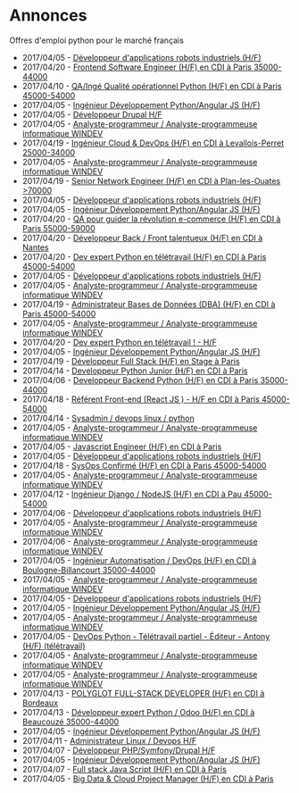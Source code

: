 # Annonces

Offres d'emploi python pour le marché français

* 2017/04/05 - [Développeur d'applications robots industriels (H/F)](http://www.pyjobs.fr/jobs/details/5641/developpeur-dapplications-robots-industriels-h-f "Développeur d'applications robots industriels (H/F)")
* 2017/04/20 - [Frontend Software Engineer (H/F) en CDI à Paris 35000-44000](http://www.pyjobs.fr/jobs/details/5684/frontend-software-engineer-h-f-en-cdi-a-paris-35000-44000 "Frontend Software Engineer (H/F) en CDI à Paris 35000-44000")
* 2017/04/10 - [QA/Ingé Qualité opérationnel Python (H/F) en CDI à Paris 45000-54000](http://www.pyjobs.fr/jobs/details/5665/qa-inge-qualite-operationnel-python-h-f-en-cdi-a-paris-45000-54000 "QA/Ingé Qualité opérationnel Python (H/F) en CDI à Paris 45000-54000")
* 2017/04/05 - [Ingénieur Développement Python/Angular JS (H/F)](http://www.pyjobs.fr/jobs/details/5554/ingenieur-developpement-python-angular-js-h-f "Ingénieur Développement Python/Angular JS (H/F)")
* 2017/04/05 - [Développeur Drupal H/F](http://www.pyjobs.fr/jobs/details/5479/developpeur-drupal-h-f "Développeur Drupal H/F")
* 2017/04/05 - [Analyste-programmeur / Analyste-programmeuse informatique WINDEV](http://www.pyjobs.fr/jobs/details/5559/analyste-programmeur-analyste-programmeuse-informatique-windev "Analyste-programmeur / Analyste-programmeuse informatique WINDEV")
* 2017/04/19 - [Ingénieur Cloud & DevOps (H/F) en CDI à Levallois-Perret 25000-34000](http://www.pyjobs.fr/jobs/details/5678/ingenieur-cloud-devops-h-f-en-cdi-a-levallois-perret-25000-34000 "Ingénieur Cloud & DevOps (H/F) en CDI à Levallois-Perret 25000-34000")
* 2017/04/05 - [Analyste-programmeur / Analyste-programmeuse informatique WINDEV](http://www.pyjobs.fr/jobs/details/5638/analyste-programmeur-analyste-programmeuse-informatique-windev "Analyste-programmeur / Analyste-programmeuse informatique WINDEV")
* 2017/04/19 - [Senior Network Engineer (H/F) en CDI à Plan-les-Ouates >70000](http://www.pyjobs.fr/jobs/details/5679/senior-network-engineer-h-f-en-cdi-a-plan-les-ouates-70000 "Senior Network Engineer (H/F) en CDI à Plan-les-Ouates >70000")
* 2017/04/05 - [Développeur d'applications robots industriels (H/F)](http://www.pyjobs.fr/jobs/details/5629/developpeur-dapplications-robots-industriels-h-f "Développeur d'applications robots industriels (H/F)")
* 2017/04/05 - [Ingénieur Développement Python/Angular JS (H/F)](http://www.pyjobs.fr/jobs/details/5493/ingenieur-developpement-python-angular-js-h-f "Ingénieur Développement Python/Angular JS (H/F)")
* 2017/04/20 - [QA pour guider la révolution e-commerce (H/F) en CDI à Paris 55000-59000](http://www.pyjobs.fr/jobs/details/5681/qa-pour-guider-la-revolution-e-commerce-h-f-en-cdi-a-paris-55000-59000 "QA pour guider la révolution e-commerce (H/F) en CDI à Paris 55000-59000")
* 2017/04/20 - [Développeur Back / Front talentueux (H/F) en CDI à Nantes](http://www.pyjobs.fr/jobs/details/5683/developpeur-back-front-talentueux-h-f-en-cdi-a-nantes "Développeur Back / Front talentueux (H/F) en CDI à Nantes")
* 2017/04/20 - [Dev expert Python en télétravail (H/F) en CDI à Paris 45000-54000](http://www.pyjobs.fr/jobs/details/5682/dev-expert-python-en-teletravail-h-f-en-cdi-a-paris-45000-54000 "Dev expert Python en télétravail (H/F) en CDI à Paris 45000-54000")
* 2017/04/05 - [Développeur d'applications robots industriels (H/F)](http://www.pyjobs.fr/jobs/details/5619/developpeur-dapplications-robots-industriels-h-f "Développeur d'applications robots industriels (H/F)")
* 2017/04/05 - [Analyste-programmeur / Analyste-programmeuse informatique WINDEV](http://www.pyjobs.fr/jobs/details/5630/analyste-programmeur-analyste-programmeuse-informatique-windev "Analyste-programmeur / Analyste-programmeuse informatique WINDEV")
* 2017/04/19 - [Administrateur Bases de Données (DBA) (H/F) en CDI à Paris 45000-54000](http://www.pyjobs.fr/jobs/details/5677/administrateur-bases-de-donnees-dba-h-f-en-cdi-a-paris-45000-54000 "Administrateur Bases de Données (DBA) (H/F) en CDI à Paris 45000-54000")
* 2017/04/05 - [Analyste-programmeur / Analyste-programmeuse informatique WINDEV](http://www.pyjobs.fr/jobs/details/5620/analyste-programmeur-analyste-programmeuse-informatique-windev "Analyste-programmeur / Analyste-programmeuse informatique WINDEV")
* 2017/04/20 - [Dev expert Python en télétravail ! - H/F](http://www.pyjobs.fr/jobs/details/5680/dev-expert-python-en-teletravail-h-f "Dev expert Python en télétravail ! - H/F")
* 2017/04/05 - [Ingénieur Développement Python/Angular JS (H/F)](http://www.pyjobs.fr/jobs/details/5534/ingenieur-developpement-python-angular-js-h-f "Ingénieur Développement Python/Angular JS (H/F)")
* 2017/04/19 - [Développeur Full Stack (H/F) en Stage à Paris](http://www.pyjobs.fr/jobs/details/5676/developpeur-full-stack-h-f-en-stage-a-paris "Développeur Full Stack (H/F) en Stage à Paris")
* 2017/04/14 - [Developpeur Python Junior (H/F) en CDI à Paris](http://www.pyjobs.fr/jobs/details/5672/developpeur-python-junior-h-f-en-cdi-a-paris "Developpeur Python Junior (H/F) en CDI à Paris")
* 2017/04/06 - [Developpeur Backend Python (H/F) en CDI à Paris 35000-44000](http://www.pyjobs.fr/jobs/details/5662/developpeur-backend-python-h-f-en-cdi-a-paris-35000-44000 "Developpeur Backend Python (H/F) en CDI à Paris 35000-44000")
* 2017/04/18 - [Référent Front-end (React JS ) - H/F en CDI à Paris 45000-54000](http://www.pyjobs.fr/jobs/details/5675/referent-front-end-react-js-h-f-en-cdi-a-paris-45000-54000 "Référent Front-end (React JS ) - H/F en CDI à Paris 45000-54000")
* 2017/04/14 - [Sysadmin / devops linux / python](http://www.pyjobs.fr/jobs/details/5671/sysadmin-devops-linux-python "Sysadmin / devops linux / python")
* 2017/04/05 - [Analyste-programmeur / Analyste-programmeuse informatique WINDEV](http://www.pyjobs.fr/jobs/details/5610/analyste-programmeur-analyste-programmeuse-informatique-windev "Analyste-programmeur / Analyste-programmeuse informatique WINDEV")
* 2017/04/05 - [Javascript Engineer (H/F) en CDI à Paris](http://www.pyjobs.fr/jobs/details/5448/javascript-engineer-h-f-en-cdi-a-paris "Javascript Engineer (H/F) en CDI à Paris")
* 2017/04/05 - [Développeur d'applications robots industriels (H/F)](http://www.pyjobs.fr/jobs/details/5609/developpeur-dapplications-robots-industriels-h-f "Développeur d'applications robots industriels (H/F)")
* 2017/04/18 - [SysOps Confirmé (H/F) en CDI à Paris 45000-54000](http://www.pyjobs.fr/jobs/details/5674/sysops-confirme-h-f-en-cdi-a-paris-45000-54000 "SysOps Confirmé (H/F) en CDI à Paris 45000-54000")
* 2017/04/05 - [Analyste-programmeur / Analyste-programmeuse informatique WINDEV](http://www.pyjobs.fr/jobs/details/5599/analyste-programmeur-analyste-programmeuse-informatique-windev "Analyste-programmeur / Analyste-programmeuse informatique WINDEV")
* 2017/04/12 - [Ingénieur Django / NodeJS (H/F) en CDI à Pau 45000-54000](http://www.pyjobs.fr/jobs/details/5668/ingenieur-django-nodejs-h-f-en-cdi-a-pau-45000-54000 "Ingénieur Django / NodeJS (H/F) en CDI à Pau 45000-54000")
* 2017/04/06 - [Développeur d'applications robots industriels (H/F)](http://www.pyjobs.fr/jobs/details/5659/developpeur-dapplications-robots-industriels-h-f "Développeur d'applications robots industriels (H/F)")
* 2017/04/05 - [Analyste-programmeur / Analyste-programmeuse informatique WINDEV](http://www.pyjobs.fr/jobs/details/5519/analyste-programmeur-analyste-programmeuse-informatique-windev "Analyste-programmeur / Analyste-programmeuse informatique WINDEV")
* 2017/04/06 - [Analyste-programmeur / Analyste-programmeuse informatique WINDEV](http://www.pyjobs.fr/jobs/details/5660/analyste-programmeur-analyste-programmeuse-informatique-windev "Analyste-programmeur / Analyste-programmeuse informatique WINDEV")
* 2017/04/05 - [Ingénieur Automatisation / DevOps (H/F) en CDI à Boulogne-Billancourt 35000-44000](http://www.pyjobs.fr/jobs/details/5501/ingenieur-automatisation-devops-h-f-en-cdi-a-boulogne-billancourt-35000-44000 "Ingénieur Automatisation / DevOps (H/F) en CDI à Boulogne-Billancourt 35000-44000")
* 2017/04/05 - [Analyste-programmeur / Analyste-programmeuse informatique WINDEV](http://www.pyjobs.fr/jobs/details/5509/analyste-programmeur-analyste-programmeuse-informatique-windev "Analyste-programmeur / Analyste-programmeuse informatique WINDEV")
* 2017/04/05 - [Développeur d'applications robots industriels (H/F)](http://www.pyjobs.fr/jobs/details/5589/developpeur-dapplications-robots-industriels-h-f "Développeur d'applications robots industriels (H/F)")
* 2017/04/05 - [Ingénieur Développement Python/Angular JS (H/F)](http://www.pyjobs.fr/jobs/details/5584/ingenieur-developpement-python-angular-js-h-f "Ingénieur Développement Python/Angular JS (H/F)")
* 2017/04/05 - [Analyste-programmeur / Analyste-programmeuse informatique WINDEV](http://www.pyjobs.fr/jobs/details/5590/analyste-programmeur-analyste-programmeuse-informatique-windev "Analyste-programmeur / Analyste-programmeuse informatique WINDEV")
* 2017/04/05 - [DevOps Python - Télétravail partiel - Éditeur - Antony (H/F) (télétravail)](http://www.pyjobs.fr/jobs/details/5490/devops-python-teletravail-partiel-editeur-antony-h-f-teletravail "DevOps Python - Télétravail partiel - Éditeur - Antony (H/F) (télétravail)")
* 2017/04/05 - [Analyste-programmeur / Analyste-programmeuse informatique WINDEV](http://www.pyjobs.fr/jobs/details/5571/analyste-programmeur-analyste-programmeuse-informatique-windev "Analyste-programmeur / Analyste-programmeuse informatique WINDEV")
* 2017/04/05 - [Analyste-programmeur / Analyste-programmeuse informatique WINDEV](http://www.pyjobs.fr/jobs/details/5650/analyste-programmeur-analyste-programmeuse-informatique-windev "Analyste-programmeur / Analyste-programmeuse informatique WINDEV")
* 2017/04/13 - [POLYGLOT FULL-STACK DEVELOPER (H/F) en CDI à Bordeaux](http://www.pyjobs.fr/jobs/details/5669/polyglot-full-stack-developer-h-f-en-cdi-a-bordeaux "POLYGLOT FULL-STACK DEVELOPER (H/F) en CDI à Bordeaux")
* 2017/04/13 - [Développeur expert Python / Odoo (H/F) en CDI à Beaucouzé 35000-44000](http://www.pyjobs.fr/jobs/details/5670/developpeur-expert-python-odoo-h-f-en-cdi-a-beaucouze-35000-44000 "Développeur expert Python / Odoo (H/F) en CDI à Beaucouzé 35000-44000")
* 2017/04/05 - [Ingénieur Développement Python/Angular JS (H/F)](http://www.pyjobs.fr/jobs/details/5644/ingenieur-developpement-python-angular-js-h-f "Ingénieur Développement Python/Angular JS (H/F)")
* 2017/04/11 - [Administrateur Linux / Devops H/F](http://www.pyjobs.fr/jobs/details/5667/administrateur-linux-devops-h-f "Administrateur Linux / Devops H/F")
* 2017/04/07 - [Développeur PHP/Symfony/Drupal H/F](http://www.pyjobs.fr/jobs/details/5664/developpeur-php-symfony-drupal-h-f "Développeur PHP/Symfony/Drupal H/F")
* 2017/04/05 - [Ingénieur Développement Python/Angular JS (H/F)](http://www.pyjobs.fr/jobs/details/5564/ingenieur-developpement-python-angular-js-h-f "Ingénieur Développement Python/Angular JS (H/F)")
* 2017/04/07 - [Full stack Java Script (H/F) en CDI à Paris](http://www.pyjobs.fr/jobs/details/5663/full-stack-java-script-h-f-en-cdi-a-paris "Full stack Java Script (H/F) en CDI à Paris")
* 2017/04/05 - [Big Data & Cloud Project Manager (H/F) en CDI à Paris](http://www.pyjobs.fr/jobs/details/5446/big-data-cloud-project-manager-h-f-en-cdi-a-paris "Big Data & Cloud Project Manager (H/F) en CDI à Paris")


